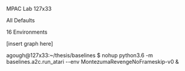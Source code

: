 MPAC Lab 127x33

All Defaults

16 Environments

[insert graph here]

agough@127x33:~/thesis/baselines $ nohup python3.6 -m baselines.a2c.run_atari --env MontezumaRevengeNoFrameskip-v0 &
